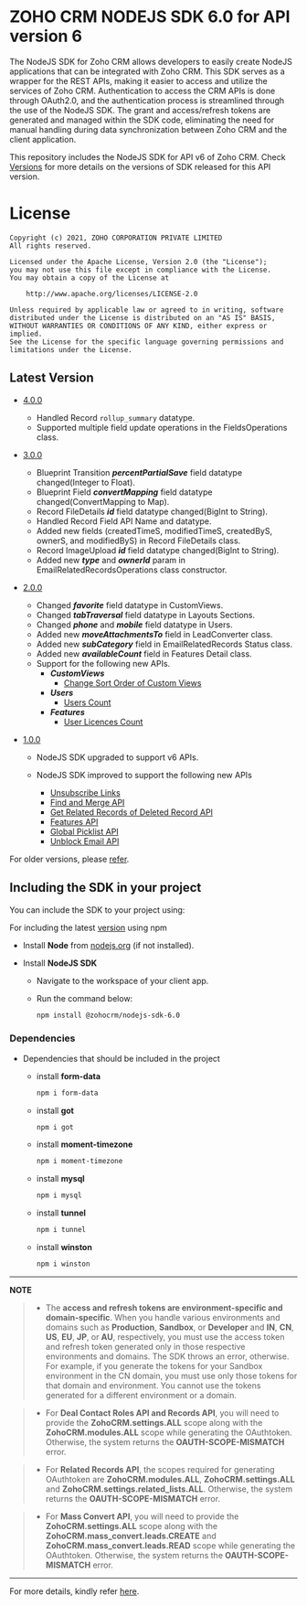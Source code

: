 # ZOHO CRM NODEJS SDK 6.0 for API version 6

The NodeJS SDK for Zoho CRM allows developers to easily create NodeJS applications that can be integrated with Zoho CRM. This SDK serves as a wrapper for the REST APIs, making it easier to access and utilize the services of Zoho CRM. 
Authentication to access the CRM APIs is done through OAuth2.0, and the authentication process is streamlined through the use of the NodeJS SDK. The grant and access/refresh tokens are generated and managed within the SDK code, eliminating the need for manual handling during data synchronization between Zoho CRM and the client application.

This repository includes the NodeJS SDK for API v6 of Zoho CRM. Check [Versions](https://github.com/zoho/zohocrm-nodejs-sdk-6.0/releases) for more details on the versions of SDK released for this API version.

License
=======

    Copyright (c) 2021, ZOHO CORPORATION PRIVATE LIMITED 
    All rights reserved. 

    Licensed under the Apache License, Version 2.0 (the "License"); 
    you may not use this file except in compliance with the License. 
    You may obtain a copy of the License at 
    
        http://www.apache.org/licenses/LICENSE-2.0 
    
    Unless required by applicable law or agreed to in writing, software 
    distributed under the License is distributed on an "AS IS" BASIS, 
    WITHOUT WARRANTIES OR CONDITIONS OF ANY KIND, either express or implied. 
    See the License for the specific language governing permissions and 
    limitations under the License.

## Latest Version

- [4.0.0](/versions/4.0.0/README.md)
    - Handled Record `rollup_summary` datatype.
    - Supported multiple field update operations in the FieldsOperations class.

- [3.0.0](/versions/3.0.0/README.md)
  - Blueprint Transition ***percentPartialSave*** field datatype changed(Integer to Float).
  - Blueprint Field ***convertMapping*** field datatype changed(ConvertMapping to Map).
  - Record FileDetails ***id*** field datatype changed(BigInt to String).
  - Handled Record Field API Name and datatype.
  - Added new fields (createdTimeS, modifiedTimeS, createdByS, ownerS, and modifiedByS) in Record FileDetails class.
  - Record ImageUpload ***id*** field datatype changed(BigInt to String).
  - Added new ***type*** and ***ownerId*** param in EmailRelatedRecordsOperations class constructor.


- [2.0.0](/versions/2.0.0/README.md)
    - Changed ***favorite*** field datatype in CustomViews.
	- Changed ***tabTraversal*** field datatype in Layouts Sections.
	- Changed ***phone*** and ***mobile*** field datatype in Users. 
	- Added new ***moveAttachmentsTo*** field in LeadConverter class.
	- Added new ***subCategory*** field in EmailRelatedRecords Status class.
	- Added new ***availableCount*** field in Features Detail class.
    - Support for the following new APIs.
		- ***CustomViews***
		    - [Change Sort Order of Custom Views](https://www.zoho.com/crm/developer/docs/api/v6/sort-order-cv.html)
		- ***Users***
		    - [Users Count](https://www.zoho.com/crm/developer/docs/api/v6/users-count.html)
		- ***Features***
		    - [User Licences Count](https://www.zoho.com/crm/developer/docs/api/v6/get-user-licences.html)

- [1.0.0](/versions/1.0.0/README.md)

    - NodeJS SDK upgraded to support v6 APIs.

    - NodeJS SDK improved to support the following new APIs

      - [Unsubscribe Links](https://www.zoho.com/crm/developer/docs/api/v6/get-unsubscribe-links.html)
      - [Find and Merge API](https://www.zoho.com/crm/developer/docs/api/v6/merge-records.html)
      - [Get Related Records of Deleted Record API](https://www.zoho.com/crm/developer/docs/api/v6/get-related-records-of-deleted-record.html)
      - [Features API](https://www.zoho.com/crm/developer/docs/api/v6/get-features.html)
      - [Global Picklist API](https://www.zoho.com/crm/developer/docs/api/v6/get-global-picklist.html)
      - [Unblock Email API](https://www.zoho.com/crm/developer/docs/api/v6/unblock-emails.html)  


For older versions, please [refer](https://github.com/zoho/zohocrm-nodejs-sdk-6.0/releases).


## Including the SDK in your project
You can include the SDK to your project using:

For including the latest [version](https://github.com/zoho/zohocrm-nodejs-sdk-6.0/releases/tag/4.0.0) using npm

  - Install **Node** from [nodejs.org](https://nodejs.org/en/download/) (if not installed).

  - Install **NodeJS SDK**

    - Navigate to the workspace of your client app.
    
    - Run the command below:

        ```sh
        npm install @zohocrm/nodejs-sdk-6.0
        ```

### Dependencies

- Dependencies that should be included in the project

  - install **form-data**
    ```sh
    npm i form-data
    ```
  - install **got**
    ```sh
    npm i got
    ```
  - install **moment-timezone**
    ```sh
    npm i moment-timezone
    ```
  - install **mysql**
    ```sh
    npm i mysql
    ```
  - install **tunnel**
    ```sh
    npm i tunnel
    ```
  - install **winston**
    ```sh
    npm i winston
    ```
    

---

**NOTE** 

> - The **access and refresh tokens are environment-specific and domain-specific**. When you handle various environments and domains such as **Production**, **Sandbox**, or **Developer** and **IN**, **CN**, **US**, **EU**, **JP**, or **AU**, respectively, you must use the access token and refresh token generated only in those respective environments and domains. The SDK throws an error, otherwise.
For example, if you generate the tokens for your Sandbox environment in the CN domain, you must use only those tokens for that domain and environment. You cannot use the tokens generated for a different environment or a domain.

> - For **Deal Contact Roles API and Records API**, you will need to provide the **ZohoCRM.settings.ALL** scope along with the **ZohoCRM.modules.ALL** scope while generating the OAuthtoken. Otherwise, the system returns the **OAUTH-SCOPE-MISMATCH** error.

> - For **Related Records API**, the scopes required for generating OAuthtoken are **ZohoCRM.modules.ALL**, **ZohoCRM.settings.ALL** and **ZohoCRM.settings.related_lists.ALL**. Otherwise, the system returns the **OAUTH-SCOPE-MISMATCH** error.

> - For **Mass Convert API**, you will need to provide the **ZohoCRM.settings.ALL** scope along with the **ZohoCRM.mass_convert.leads.CREATE** and **ZohoCRM.mass_convert.leads.READ** scope while generating the OAuthtoken. Otherwise, the system returns the **OAUTH-SCOPE-MISMATCH** error.

---
For more details, kindly refer [here](/versions/4.0.0/README.md).
